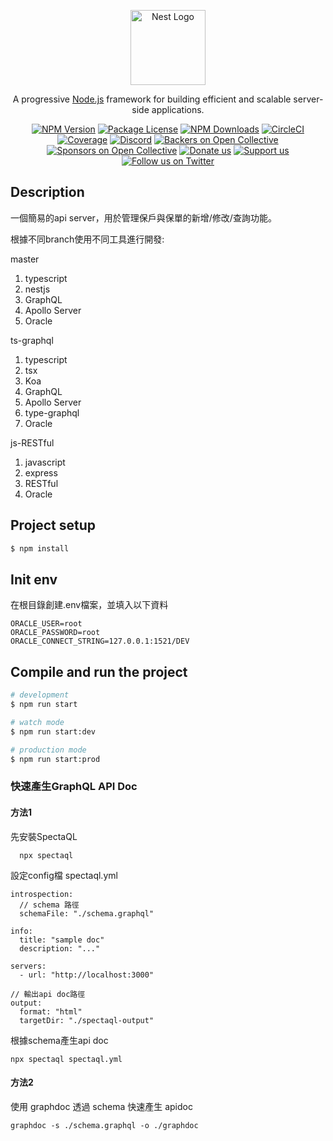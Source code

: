 <p align="center">
  <a href="http://nestjs.com/" target="blank"><img src="https://nestjs.com/img/logo-small.svg" width="120" alt="Nest Logo" /></a>
</p>

[circleci-image]: https://img.shields.io/circleci/build/github/nestjs/nest/master?token=abc123def456
[circleci-url]: https://circleci.com/gh/nestjs/nest

  <p align="center">A progressive <a href="http://nodejs.org" target="_blank">Node.js</a> framework for building efficient and scalable server-side applications.</p>
    <p align="center">
<a href="https://www.npmjs.com/~nestjscore" target="_blank"><img src="https://img.shields.io/npm/v/@nestjs/core.svg" alt="NPM Version" /></a>
<a href="https://www.npmjs.com/~nestjscore" target="_blank"><img src="https://img.shields.io/npm/l/@nestjs/core.svg" alt="Package License" /></a>
<a href="https://www.npmjs.com/~nestjscore" target="_blank"><img src="https://img.shields.io/npm/dm/@nestjs/common.svg" alt="NPM Downloads" /></a>
<a href="https://circleci.com/gh/nestjs/nest" target="_blank"><img src="https://img.shields.io/circleci/build/github/nestjs/nest/master" alt="CircleCI" /></a>
<a href="https://coveralls.io/github/nestjs/nest?branch=master" target="_blank"><img src="https://coveralls.io/repos/github/nestjs/nest/badge.svg?branch=master#9" alt="Coverage" /></a>
<a href="https://discord.gg/G7Qnnhy" target="_blank"><img src="https://img.shields.io/badge/discord-online-brightgreen.svg" alt="Discord"/></a>
<a href="https://opencollective.com/nest#backer" target="_blank"><img src="https://opencollective.com/nest/backers/badge.svg" alt="Backers on Open Collective" /></a>
<a href="https://opencollective.com/nest#sponsor" target="_blank"><img src="https://opencollective.com/nest/sponsors/badge.svg" alt="Sponsors on Open Collective" /></a>
  <a href="https://paypal.me/kamilmysliwiec" target="_blank"><img src="https://img.shields.io/badge/Donate-PayPal-ff3f59.svg" alt="Donate us"/></a>
    <a href="https://opencollective.com/nest#sponsor"  target="_blank"><img src="https://img.shields.io/badge/Support%20us-Open%20Collective-41B883.svg" alt="Support us"></a>
  <a href="https://twitter.com/nestframework" target="_blank"><img src="https://img.shields.io/twitter/follow/nestframework.svg?style=social&label=Follow" alt="Follow us on Twitter"></a>
</p>
  <!--[![Backers on Open Collective](https://opencollective.com/nest/backers/badge.svg)](https://opencollective.com/nest#backer)
  [![Sponsors on Open Collective](https://opencollective.com/nest/sponsors/badge.svg)](https://opencollective.com/nest#sponsor)-->

## Description
一個簡易的api server，用於管理保戶與保單的新增/修改/查詢功能。


根據不同branch使用不同工具進行開發:

master 
  1. typescript
  2. nestjs
  3. GraphQL
  4. Apollo Server
  5. Oracle

ts-graphql
  1. typescript
  2. tsx
  3. Koa
  4. GraphQL
  5. Apollo Server
  6. type-graphql
  7. Oracle

js-RESTful
  1. javascript
  2. express
  3. RESTful
  4. Oracle



## Project setup

```bash
$ npm install
```

## Init env
在根目錄創建.env檔案，並填入以下資料
```
ORACLE_USER=root
ORACLE_PASSWORD=root
ORACLE_CONNECT_STRING=127.0.0.1:1521/DEV
```


## Compile and run the project

```bash
# development
$ npm run start

# watch mode
$ npm run start:dev

# production mode
$ npm run start:prod
```


### 快速產生GraphQL API Doc
#### 方法1
先安裝SpectaQL
```
  npx spectaql
```

設定config檔 spectaql.yml

```
introspection:
  // schema 路徑
  schemaFile: "./schema.graphql"

info:
  title: "sample doc"
  description: "..."

servers:
  - url: "http://localhost:3000"

// 輸出api doc路徑
output:
  format: "html"
  targetDir: "./spectaql-output"

```

根據schema產生api doc
```
npx spectaql spectaql.yml 
```
#### 方法2
使用 graphdoc 透過 schema 快速產生 apidoc
```
graphdoc -s ./schema.graphql -o ./graphdoc
```